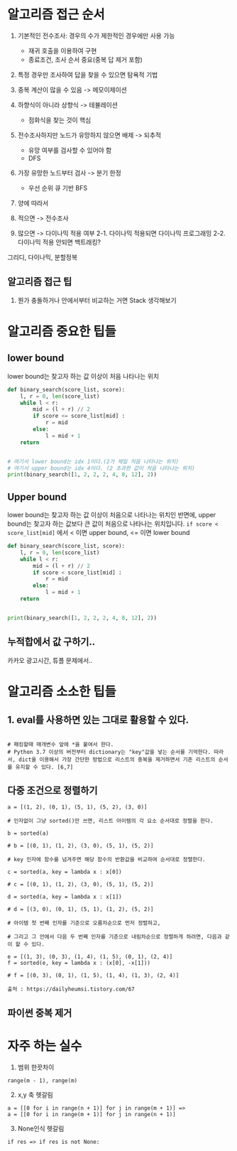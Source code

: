 # 알고리즘 접근 순서

1. 기본적인 전수조사: 경우의 수가 제한적인 경우에만 사용 가능
   - 재귀 호출을 이용하여 구현
   - 종료조건, 조사 순서 중요(중복 답 제거 포함)
2. 특정 경우만 조사하여 답을 찾을 수 있으면 탐욕적 기법
3. 중복 계산이 많을 수 있음 -> 메모이제이션
4. 하향식이 아니라 상향식 -> 테뷸레이션
   - 점화식을 찾는 것이 핵심
5. 전수조사하지만 노드가 유망하지 않으면 배제 -> 되추적
   - 유망 여부를 검사할 수 있어야 함
   - DFS
6. 가장 유망한 노드부터 검사 -> 분기 한정

   - 우선 순위 큐 기반 BFS

7. 양에 따라서
8. 적으면 -> 전수조사
9. 많으면 -> 다이나믹 적용 여부
   2-1. 다이나믹 적용되면 다이나믹 프로그래밍
   2-2. 다이나믹 적용 안되면 백트래킹?

그리디, 다이나믹, 분할정복

## 알고리즘 접근 팁

1. 뭔가 충돌하거나 안에서부터 비교하는 거면 Stack 생각해보기

# 알고리즘 중요한 팁들

## lower bound

lower bound는 찾고자 하는 값 이상이 처음 나타나는 위치

```py
def binary_search(score_list, score):
    l, r = 0, len(score_list)
    while l < r:
        mid = (l + r) // 2
        if score <= score_list[mid] :
            r = mid
        else:
            l = mid + 1
    return


# 여기서 lower bound는 idx 1이다.(2가 제일 처음 나타나는 위치)
# 여기서 upper bound는 idx 4이다. (2 초과한 값이 처음 나타나는 위치)
print(binary_search([1, 2, 2, 2, 4, 8, 12], 2))
```

## Upper bound

lower bound는 찾고자 하는 값 이상이 처음으로 나타나는 위치인 반면에, upper bound는 찾고자 하는 값보다 큰 값이 처음으로 나타나는 위치입니다.
`if score < score_list[mid]` 에서 < 이면 upper bound, <= 이면 lower bound

```py
def binary_search(score_list, score):
    l, r = 0, len(score_list)
    while l < r:
        mid = (l + r) // 2
        if score < score_list[mid] :
            r = mid
        else:
            l = mid + 1
    return


print(binary_search([1, 2, 2, 2, 4, 8, 12], 2))
```

## 누적합에서 값 구하기..

카카오 광고시간, 튜플 문제에서..

# 알고리즘 소소한 팁들

## 1. eval를 사용하면 있는 그대로 활용할 수 있다.

```

# 패킹할때 매개변수 앞에 *을 붙여서 한다.
# Python 3.7 이상의 버전부터 dictionary는 "key"값을 넣는 순서를 기억한다. 따라서, dict을 이용해서 가장 간단한 방법으로 리스트의 중복을 제거하면서 기존 리스트의 순서를 유지할 수 있다. [6,7]

```

## 다중 조건으로 정렬하기

```
a = [(1, 2), (0, 1), (5, 1), (5, 2), (3, 0)]

# 인자없이 그냥 sorted()만 쓰면, 리스트 아이템의 각 요소 순서대로 정렬을 한다.

b = sorted(a)

# b = [(0, 1), (1, 2), (3, 0), (5, 1), (5, 2)]

# key 인자에 함수를 넘겨주면 해당 함수의 반환값을 비교하여 순서대로 정렬한다.

c = sorted(a, key = lambda x : x[0])

# c = [(0, 1), (1, 2), (3, 0), (5, 1), (5, 2)]

d = sorted(a, key = lambda x : x[1])

# d = [(3, 0), (0, 1), (5, 1), (1, 2), (5, 2)]

# 아이템 첫 번째 인자를 기준으로 오름차순으로 먼저 정렬하고,

# 그리고 그 안에서 다음 두 번째 인자를 기준으로 내림차순으로 정렬하게 하려면, 다음과 같이 할 수 있다.

e = [(1, 3), (0, 3), (1, 4), (1, 5), (0, 1), (2, 4)]
f = sorted(e, key = lambda x : (x[0], -x[1]))

# f = [(0, 3), (0, 1), (1, 5), (1, 4), (1, 3), (2, 4)]

출처 : https://dailyheumsi.tistory.com/67
```

## 파이썬 중복 제거

# 자주 하는 실수

1. 범위 한끗차이

```
range(m - 1), range(m)
```

2. x,y 축 헷갈림

```
a = [[0 for i in range(n + 1)] for j in range(m + 1)] =>
a = [[0 for i in range(m + 1)] for j in range(n + 1)]
```

3. None인식 헷갈림

```
if res => if res is not None:
```

```

```
